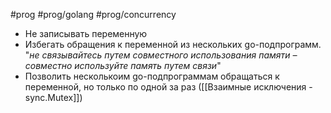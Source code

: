 #prog #prog/golang #prog/concurrency 

- Не записывать переменную
- Избегать обращения к переменной из нескольких go-подпрограмм. "*не связывайтесь путем совместного использования памяти – совместно используйте память путем связи*"
- Позволить несколькоим go-подпрограммам обращаться к переменной, но только по одной за раз ([[Взаимные исключения - sync.Mutex]])